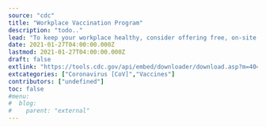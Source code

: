 ```yaml
---
source: "cdc"
title: "Workplace Vaccination Program"
description: "todo.."
lead: "To keep your workplace healthy, consider offering free, on-site COVID-19 vaccination at your business locations."
date: 2021-01-27T04:00:00.000Z
lastmod: 2021-01-27T04:00:00.000Z
draft: false
extlink: "https://tools.cdc.gov/api/embed/downloader/download.asp?m=404952&c=416453"
extcategories: ["Coronavirus [CoV]","Vaccines"]
contributors: ["undefined"]
toc: false
#menu:
#  blog:
#    parent: "external"
---
```

